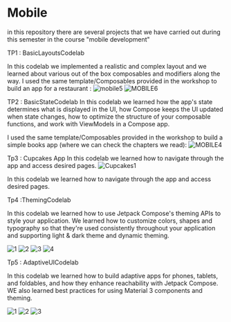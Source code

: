 # Mobile

in this repository there are several projects that we have carried out during this semester in the course "mobile development"

TP1 : BasicLayoutsCodelab

In this codelab we implemented a  realistic and complex layout and we learned about various out of the box composables and modifiers along the way. 
I used the same template/Composables provided in the workshop to build an app for a restaurant :
![mobile5](https://github.com/Tayssirbo/Mobile/assets/81877404/47a0e8dd-a2f9-424e-a981-ee197f719ac5)
![MOBILE6](https://github.com/Tayssirbo/Mobile/assets/81877404/89e608c8-c2f7-4383-b6dd-247014f242d6)

TP2 : BasicStateCodelab
In this codelab we learned how the app's state determines what is displayed in the UI, how Compose keeps the UI updated when state changes, how to optimize the structure of your composable functions, and work with ViewModels in a Compose app.

I used the same template/Composables provided in the workshop to build a simple books app (where we can check the chapters we read):
![MOBILE4](https://github.com/Tayssirbo/Mobile/assets/81877404/cb77f030-b6ce-4b64-b597-42e24adac76a)


Tp3 : Cupcakes App
In this codelab we learned how to navigate through the app and access desired pages.
![Cupcakes1](https://github.com/Tayssirbo/Mobile/assets/81877404/258aa4a2-b834-4709-9615-1878f6f16e58)


In this codelab we learned how to navigate through the app and access desired pages.

Tp4 :ThemingCodelab

In this codelab we learned how to use Jetpack Compose's theming APIs to style your application. We learned how to customize colors, shapes and typography so that they're used consistently throughout your application and supporting light & dark theme and dynamic theming.

![1](https://github.com/Tayssirbo/Mobile/assets/81877404/049563a1-823f-4f1b-a806-102cd61e1c57)
![2](https://github.com/Tayssirbo/Mobile/assets/81877404/d97d12ac-053f-4a96-a275-ad8c24603830)
![3](https://github.com/Tayssirbo/Mobile/assets/81877404/a1b0b11a-08a7-4796-9a70-071bd48d6569)
![4](https://github.com/Tayssirbo/Mobile/assets/81877404/63e91ffb-2db9-4978-8e94-0dbd25ed8c53)


Tp5 : AdaptiveUICodelab

In this codelab we learned how to build adaptive apps for phones, tablets, and foldables, and how they enhance reachability with Jetpack Compose. WE also learned best practices for using Material 3 components and theming.

![1](https://github.com/Tayssirbo/Mobile/assets/81877404/32803ec8-2026-4d02-904b-1cdec42f3af9)
![2](https://github.com/Tayssirbo/Mobile/assets/81877404/d9ca2a34-d880-46d7-bc90-288baa109cf6)
![3](https://github.com/Tayssirbo/Mobile/assets/81877404/b6e190ca-b878-40ea-a93c-80a14e85b950)













